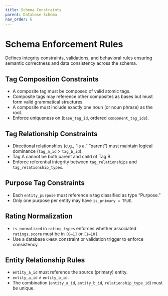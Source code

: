```yaml
---
title: Schema Constraints
parent: Database Schema
nav_order: 6
---
```

# Schema Enforcement Rules

Defines integrity constraints, validations, and behavioral rules ensuring semantic correctness and data consistency across the schema.

## Tag Composition Constraints

- A composite tag must be composed of valid atomic tags.  
- Composite tags may reference other composites as bases but must form valid grammatical structures.  
- A composite must include exactly one noun (or noun phrase) as the root.  
- Enforce uniqueness on (`base_tag_id`, ordered `component_tag_ids`).  

## Tag Relationship Constraints

- Directional relationships (e.g., “is a,” “parent”) must maintain logical dominance (`tag_a_id` > `tag_b_id`).  
- Tag A cannot be both parent and child of Tag B.  
- Enforce referential integrity between `tag_relationships` and `tag_relationship_types`.  

## Purpose Tag Constraints

- Each `entity_purpose` must reference a tag classified as type “Purpose.”  
- Only one purpose per entity may have `is_primary = TRUE`.  

## Rating Normalization

- `is_normalized` in `rating_types` enforces whether associated `ratings.score` must be in `[0–1]` or `[1–10]`.  
- Use a database `CHECK` constraint or validation trigger to enforce consistency.  

## Entity Relationship Rules

- `entity_a_id` must reference the source (primary) entity.  
- `entity_a_id` ≠ `entity_b_id`.  
- The combination (`entity_a_id`, `entity_b_id`, `relationship_type_id`) must be unique.  
